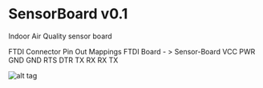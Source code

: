 # SensorBoard v0.1
Indoor Air Quality sensor board

FTDI Connector Pin Out Mappings
FTDI Board  - >   Sensor-Board
VCC                 PWR
GND                 GND
RTS                 DTR
TX                  RX
RX                  TX


![alt tag](https://github.com/NationalAssociationOfRealtors/Sensor-Board-v0.01/raw/master/oshsnbrd.jpg)
